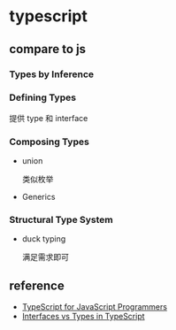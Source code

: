 # typescript

## compare to js

### Types by Inference

### Defining Types

提供 type 和 interface

### Composing Types

- union

  类似枚举

- Generics

### Structural Type System

- duck typing

  满足需求即可

## reference

- [TypeScript for JavaScript Programmers](https://www.typescriptlang.org/docs/handbook/typescript-in-5-minutes.html)
- [Interfaces vs Types in TypeScript](https://stackoverflow.com/questions/37233735/interfaces-vs-types-in-typescript/)
